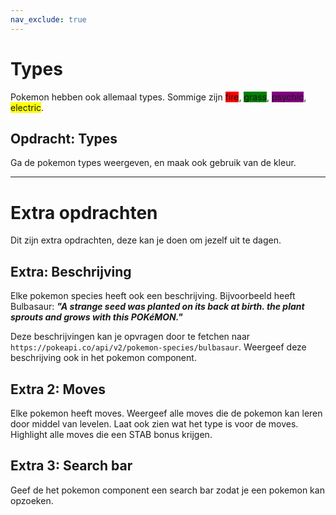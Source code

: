 ```yaml
---
nav_exclude: true
---
```


# Types
Pokemon hebben ook allemaal types. Sommige zijn <span style='background:red'>fire</span>, <span style='background:green'>grass</span>, <span style='background:purple'>psychic</span>, <span style='background:yellow'>electric</span>.

## Opdracht: Types
Ga de pokemon types weergeven, en maak ook gebruik van de kleur.

---

# Extra opdrachten
Dit zijn extra opdrachten, deze kan je doen om jezelf uit te dagen. 

## Extra: Beschrijving
Elke pokemon species heeft ook een beschrijving. Bijvoorbeeld heeft Bulbasaur: ***"A strange seed was planted on its back at birth. the plant sprouts and grows with this POKéMON."***

Deze beschrijvingen kan je opvragen door te fetchen naar `https://pokeapi.co/api/v2/pokemon-species/bulbasaur`. Weergeef deze beschrijving ook in het pokemon component.

## Extra 2: Moves
Elke pokemon heeft moves. Weergeef alle moves die de pokemon kan leren door middel van levelen. Laat ook zien wat het type is voor de moves. Highlight alle moves die een STAB bonus krijgen. 

## Extra 3: Search bar
Geef de het pokemon component een search bar zodat je een pokemon kan opzoeken.